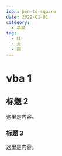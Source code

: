 ```yaml
---
icon: pen-to-square
date: 2022-01-01
category:
  - 苹果
tag:
  - 红
  - 大
  - 圆
---
```


# vba 1

## 标题 2

这里是内容。

### 标题 3

这里是内容。
